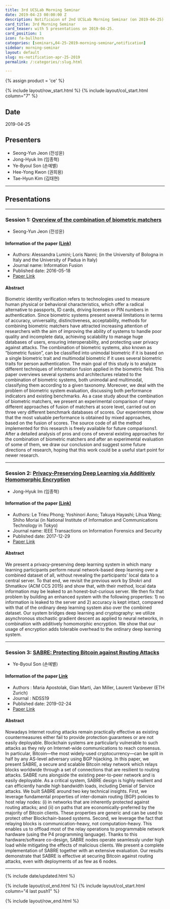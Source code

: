```yaml
---
title: 3rd UCSLab Morning Seminar
date: 2019-04-23 00:00:00 Z
description: Notificaion of 2nd UCSLab Morning Seminar (on 2019-04-25) 
card_title: 3rd Morning Seminar
card_teaser: with 5 presentations on 2019-04-25.
card_position: 1
icon: fa-bullhorn
categories: [seminars,04-25-2019-morning-seminar,notification]
sidebar: morning-seminar
layout: default
slug: ms-notification-apr-25-2019
permalink: /:categories/:slug.html

---
```


{% assign product = 'ce' %}

{% include layout/row_start.html %}
{% include layout/col_start.html column="7" %}

## Date
2019-04-25

## Presenters
+ Seong-Yun Jeon (전성윤)
+ Jong-Hyuk Im (임종혁)
+ Ye-Byoul Son (손예별)
+ Hee-Yong Kwon (권희용)
+ Tae-Hyun Kim (김태현)

---
## Presentations

---
### Session 1: [Overview of the combination of biometric matchers](https://inhaucs.github.io/seminars/04-25-2019-morning-seminar/presentation/ms-presentation-sy-apr-25-2019.html)

+ Seong-Yun Jeon (전성윤)

#### Information of the paper [(Link)](https://www.sciencedirect.com/science/article/pii/S1566253516300446?via%3Dihub)
+ Authors: Alessandra Lumini; Loris Nanni; (in the University of Bologna in Italy and the University of Padua in Italy)
+ Journal name: Information Fusion
+ Published date: 2016-05-18
+ [Paper Link](https://www.sciencedirect.com/science/article/pii/S1566253516300446?via%3Dihub)

#### Abstract
Biometric identity verification refers to technologies used to measure human physical or behavioral characteristics, which offer a radical alternative to passports, ID cards, driving licenses or PIN numbers in authentication. Since biometric systems present several limitations in terms of accuracy, universality, distinctiveness, acceptability, methods for combining biometric matchers have attracted increasing attention of researchers with the aim of improving the ability of systems to handle poor quality and incomplete data, achieving scalability to manage huge databases of users, ensuring interoperability, and protecting user privacy against attacks. The combination of biometric systems, also known as “biometric fusion”, can be classified into unimodal biometric if it is based on a single biometric trait and multimodal biometric if it uses several biometric traits for person authentication.
The main goal of this study is to analyze different techniques of information fusion applied in the biometric field. This paper overviews several systems and architectures related to the combination of biometric systems, both unimodal and multimodal, classifying them according to a given taxonomy. Moreover, we deal with the problem of biometric system evaluation, discussing both performance indicators and existing benchmarks.
As a case study about the combination of biometric matchers, we present an experimental comparison of many different approaches of fusion of matchers at score level, carried out on three very different benchmark databases of scores. Our experiments show that the most valuable performance is obtained by mixed approaches, based on the fusion of scores. The source code of all the method implemented for this research is freely available for future comparisons1.
After a detailed analysis of pros and cons of several existing approaches for the combination of biometric matchers and after an experimental evaluation of some of them, we draw our conclusion and suggest some future directions of research, hoping that this work could be a useful start point for newer research.

---

### Session 2: [Privacy-Preserving Deep Learning via Additively Homomorphic Encryption](https://inhaucs.github.io/seminars/04-25-2019-morning-seminar/presentation/ms-presentation-jh-apr-25-2019.html)

+ Jong-Hyuk Im (임종혁)

#### Information of the paper [(Link)](https://ieeexplore.ieee.org/document/8302552)
+ Authors: Le Trieu Phong; Yoshinori Aono; Takuya Hayashi; Lihua Wang; Shiho Moriai (in National Institute of Information and Communications Technology in Tokyo)
+ Journal name: IEEE Transactions on Information Forensics and Security
+ Published date: 2017-12-29
+ [Paper Link](https://ieeexplore.ieee.org/document/8241854)

#### Abstract
We present a privacy-preserving deep learning system in which many learning participants perform neural network-based deep learning over a combined dataset of all, without revealing the participants' local data to a central server. 
To that end, we revisit the previous work by Shokri and Shmatikov (ACM CCS 2015) and show that, with their method, local data information may be leaked to an honest-but-curious server. 
We then fix that problem by building an enhanced system with the following properties: 1) no information is leaked to the server and 2) accuracy is kept intact, compared with that of the ordinary deep learning system also over the combined dataset. 
Our system bridges deep learning and cryptography: we utilize asynchronous stochastic gradient descent as applied to neural networks, in combination with additively homomorphic encryption. 
We show that our usage of encryption adds tolerable overhead to the ordinary deep learning system.

---

### Session 3: [SABRE: Protecting Bitcoin against Routing Attacks](https://inhaucs.github.io/seminars/04-25-2019-morning-seminar/presentation/ms-presentation-yb-apr-25-2019.html)

+ Ye-Byoul Son (손예별)

#### Information of the paper [Link](https://www.ndss-symposium.org/ndss-paper/sabre-protecting-bitcoin-against-routing-attacks/)
+ Authors : Maria Apostolak, Gian Marti, Jan Miller, Laurent Vanbever (ETH Zurich)
+ Journal : NDSS19 
+ Published date: 2019-02-24 
+ [Paper Link](https://www.ndss-symposium.org/wp-content/uploads/2019/02/ndss2019_02A-1_Apostolaki_paper.pdf)

#### Abstract
Nowadays Internet routing attacks remain practically effective as existing countermeasures either fail to provide protection guarantees or are not easily deployable. Blockchain systems are particularly vulnerable to such attacks as they rely on Internet-wide communications to reach consensus. In particular, Bitcoin—the most widely-used cryptocurrency—can be split in half by any AS-level adversary using BGP hijacking. 
 In this paper, we present SABRE, a secure and scalable Bitcoin relay network which relays blocks worldwide through a set of connections that are resilient to routing attacks. SABRE runs alongside the existing peer-to-peer network and is easily deployable. As a critical system, SABRE design is highly resilient and can efficiently handle high bandwidth loads, including Denial
of Service attacks. 
 We built SABRE around two key technical insights. First, we leverage fundamental properties of inter-domain routing (BGP) policies to host relay nodes: (i) in networks that are inherently protected against routing attacks; and (ii) on paths that are economically-preferred by the majority of Bitcoin clients. These properties are generic and can be used to protect other Blockchain-based systems. Second, we leverage the fact that relaying blocks is communication-heavy, not computation-heavy. This enables us to offload most of the relay operations to programmable network hardware (using the P4 programming language). Thanks to this hardware/software co-design, SABRE nodes operate seamlessly under high load while mitigating the effects of malicious clients. 
 We present a complete implementation of SABRE together with an extensive evaluation. Our results demonstrate that SABRE is effective at securing Bitcoin against routing attacks, even with deployments of as few as 6 nodes.
 
 ---

{% include date/updated.html %}

{% include layout/col_end.html %}
{% include layout/col_start.html column="4 last push1" %}

{% include layout/row_end.html %}

